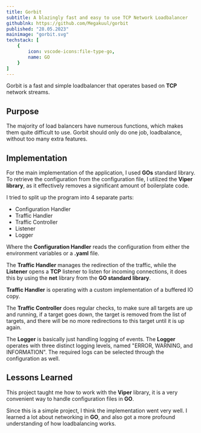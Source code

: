 ```yaml
---
title: Gorbit
subtitle: A blazingly fast and easy to use TCP Network Loadbalancer
githublnk: https://github.com/Megakuul/gorbit
published: "28.05.2023"
mainimage: "gorbit.svg"
techstack: [
    {
        icon: vscode-icons:file-type-go,
        name: GO
    }
]
---
```


Gorbit is a fast and simple loadbalancer that operates based on **TCP** network streams.

## Purpose

The majority of load balancers have numerous functions, which makes them quite difficult to use. Gorbit should only do one job, loadbalance, without too many extra features.

## Implementation

For the main implementation of the application, I used **GOs** standard library. To retrieve the configuration from the configuration file, I utilized the **Viper library**, as it effectively removes a significant amount of boilerplate code.

I tried to split up the program into 4 separate parts:

- Configuration Handler
- Traffic Handler
- Traffic Controller
- Listener
- Logger

Where the **Configuration Handler** reads the configuration from either the environment variables or a **.yaml** file. 

The **Traffic Handler** manages the redirection of the traffic, while the **Listener** opens a **TCP** listener to listen for incoming connections, it does this by using the **net** library from the **GO standard library**.

**Traffic Handler** is operating with a custom implementation of a buffered IO copy.

The **Traffic Controller** does regular checks, to make sure all targets are up and running, if a target goes down, the target is removed from the list of targets, and there will be no more redirections to this target until it is up again.

The **Logger** is basically just handling logging of events. The **Logger** operates with three distinct logging levels, named "ERROR, WARNING, and INFORMATION". The required logs can be selected through the configuration as well.

## Lessons Learned

This project taught me how to work with the **Viper** library, it is a very convenient way to handle configuration files in **GO**.

Since this is a simple project, I think the implementation went very well. I learned a lot about networking in **GO**, and also got a more profound understanding of how loadbalancing works.